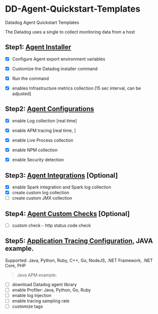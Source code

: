 # DD-Agent-Quickstart-Templates
Datadog Agent Quickstart Templates 

The Datadog uses a single to collect monitoring data from a host 

## Step1: [Agent Installer](agent_install.md)
- [x] Configure Agent export environment variables
- [x] Customize the Datadog installer command
- [x] Run the command
- [x] enables Infrastructure metrics collection [15 sec interval, can be adjusted]


## Step2: [Agent Configurations](agent_configurations.md)
- [x] enable Log collection [real time]
- [x] enable APM tracing [real time, ]
- [x] enable Live Process collection
- [x] enable NPM collection
- [x] enable Security detection


## Step3: [Agent Integrations](agent_integrations.md) [Optional]
- [x] enable Spark integration and Spark log collection
- [x] create custom log collection
- [ ] create custom JMX collection

## Step4: [Agent Custom Checks](agent_custom_checks.md) [Optional]
- [ ] custom check - http status code check

## Step5: [Application Tracing Configuration](application_tracing_configuration.md), JAVA example.

Supported: Java, Python, Ruby, C++, Go, NodeJS, .NET Framework, .NET Core, PHP

> Java APM example:

- [ ] download Datadog agent library
- [ ] enable Profiler: Java, Python, Go, Ruby
- [ ] enable log injection
- [ ] enable tracing sampling rate
- [ ] customize tags
